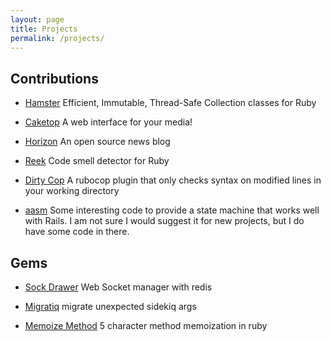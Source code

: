 ```yaml
---
layout: page
title: Projects
permalink: /projects/
---
```


## Contributions

- [Hamster](https://github.com/hamstergem/hamster) Efficient, Immutable, Thread-Safe Collection classes for Ruby

- [Caketop](https://github.com/XanderStrike/caketop-theater) A web interface for your media!

- [Horizon](https://github.com/HParker/horizon) An open source news blog

- [Reek](https://github.com/troessner/reek) Code smell detector for Ruby

- [Dirty Cop](https://github.com/melch/dirtycop) A rubocop plugin that only checks syntax on modified lines in your working directory

- [aasm](https://github.com/aasm/aasm) Some interesting code to provide a state machine that works well with Rails. I am not sure I would suggest it for new projects, but I do have some code in there.

## Gems

- [Sock Drawer](https://github.com/HParker/sock-drawer) Web Socket manager with redis

- [Migratiq](https://github.com/HParker/migratiq) migrate unexpected sidekiq args

- [Memoize Method](https://github.com/HParker/ruby_memoize_method) 5 character method memoization in ruby
